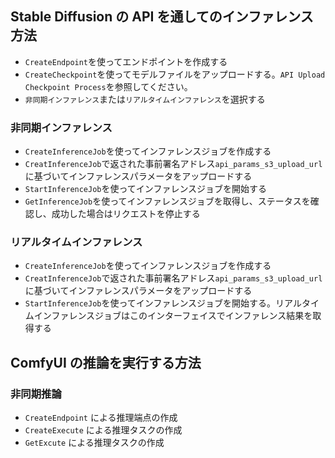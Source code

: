 ## Stable Diffusion の API を通してのインファレンス方法

- `CreateEndpoint`を使ってエンドポイントを作成する
- `CreateCheckpoint`を使ってモデルファイルをアップロードする。`API Upload Checkpoint Process`を参照してください。
- `非同期インファレンス`または`リアルタイムインファレンス`を選択する

### 非同期インファレンス
- `CreateInferenceJob`を使ってインファレンスジョブを作成する
- `CreatInferenceJob`で返された事前署名アドレス`api_params_s3_upload_url`に基づいてインファレンスパラメータをアップロードする
- `StartInferenceJob`を使ってインファレンスジョブを開始する
- `GetInferenceJob`を使ってインファレンスジョブを取得し、ステータスを確認し、成功した場合はリクエストを停止する

### リアルタイムインファレンス
- `CreateInferenceJob`を使ってインファレンスジョブを作成する
- `CreatInferenceJob`で返された事前署名アドレス`api_params_s3_upload_url`に基づいてインファレンスパラメータをアップロードする
- `StartInferenceJob`を使ってインファレンスジョブを開始する。リアルタイムインファレンスジョブはこのインターフェイスでインファレンス結果を取得する

## ComfyUI の推論を実行する方法

### 非同期推論

- `CreateEndpoint` による推理端点の作成
- `CreateExecute` による推理タスクの作成
- `GetExcute` による推理タスクの作成
